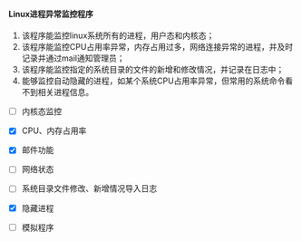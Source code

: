 #### Linux进程异常监控程序

1. 该程序能监控linux系统所有的进程，用户态和内核态；
2. 该程序能监控CPU占用率异常，内存占用过多，网络连接异常的进程，并及时记录并通过mail通知管理员； 
3. 该程序能监控指定的系统目录的文件的新增和修改情况，并记录在日志中；
4. 能够监控自动隐藏的进程，如某个系统CPU占用率异常，但常用的系统命令看不到相关进程信息。



- [ ] 内核态监控
- [x] CPU、内存占用率
- [x] 邮件功能
- [ ] 网络状态
- [ ] 系统目录文件修改、新增情况导入日志
- [x] 隐藏进程
- [ ] 模拟程序

